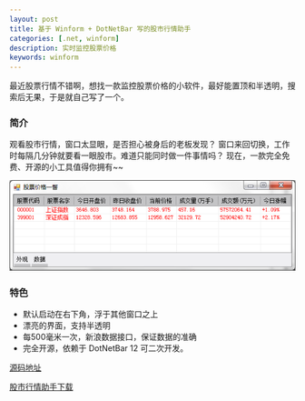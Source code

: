 ```yaml
---
layout: post
title: 基于 Winform + DotNetBar 写的股市行情助手
categories: [.net, winform]
description: 实时监控股票价格
keywords: winform
---
```


最近股票行情不错啊，想找一款监控股票价格的小软件，最好能置顶和半透明，搜索后无果，于是就自己写了一个。


### 简介
 观看股市行情，窗口太显眼，是否担心被身后的老板发现？
 窗口来回切换，工作时每隔几分钟就要看一眼股市。难道只能同时做一件事情吗？
 现在，一款完全免费、开源的小工具值得你拥有~~

![](/images/blog/2015-08-19-winform-stock-viewer/stock-viewer-thumbnail.png)

### 特色
 * 默认启动在右下角，浮于其他窗口之上
 * 漂亮的界面，支持半透明
 * 每500毫米一次，新浪数据接口，保证数据的准确
 * 完全开源，依赖于 DotNetBar 12 可二次开发。

[源码地址](https://github.com/john123951/sweet.stock.viewer)

[股市行情助手下载](http://https://github.com/john123951/sweet.stock.viewer/releases)